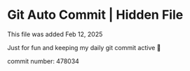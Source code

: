 # Git Auto Commit | Hidden File

This file was added Feb 12, 2025

Just for fun and keeping my daily git commit active 🤪

commit number: 478034
